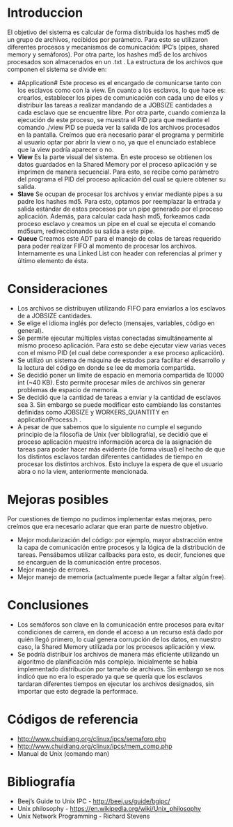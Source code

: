# Introduccion
El objetivo del sistema es calcular de forma distribuida los hashes md5 de un grupo de archivos, recibidos por parámetro. Para esto se utilizaron diferentes procesos y mecanismos de comunicación: IPC’s (pipes, shared memory y semáforos). Por otra parte, los hashes md5 de los archivos procesados son almacenados en un .txt .
La estructura de los archivos que componen el sistema se divide en:
- #Application#
Este proceso es el encargado de comunicarse tanto con los esclavos como con la view. En cuanto a los esclavos, lo que hace es: crearlos, establecer los pipes de comunicación con cada uno de ellos y distribuir las tareas a realizar mandando de a JOBSIZE cantidades a cada esclavo que se encuentre libre. Por otra parte, cuando comienza la ejecución de este proceso, se muestra el PID para que mediante el comando ./view PID se pueda ver la salida de los archivos procesados en la pantalla. Creímos que era necesario parar el programa y permitirle al usuario optar por abrir la view o no, ya que el enunciado establece que la view podría aparecer o no.
- **View**
Es la parte visual del sistema. En este proceso se obtienen los datos guardados en la Shared Memory por el proceso aplicación y se imprimen de manera secuencial. Para esto, se recibe como parámetro del programa el PID del proceso aplicación del cual se quiere obtener su salida.
- **Slave**
Se ocupan de procesar los archivos y enviar mediante pipes a su padre los hashes md5. Para esto, optamos por reemplazar la entrada y salida estándar de estos procesos por un pipe generado por el proceso aplicación. Además, para calcular cada hash md5, forkeamos cada proceso esclavo y creamos un pipe en el cual se ejecuta el comando md5sum, redireccionando su salida a este pipe.
- **Queue**
Creamos este ADT para el manejo de colas de tareas requerido para poder realizar FIFO al momento de procesar los archivos. Internamente es una Linked List con header con referencias al primer y último elemento de ésta.

# Consideraciones
- Los archivos se distribuyen utilizando FIFO para enviarlos a los esclavos de a JOBSIZE cantidades.
- Se elige el idioma inglés por defecto (mensajes, variables, código en general).
- Se permite ejecutar múltiples vistas conectadas simultáneamente al mismo proceso aplicación. Para esto se debe ejecutar view varias veces con el mismo PID (el cual debe corresponder a ese proceso aplicación).
- Se utilizó un sistema de máquina de estados para facilitar el desarrollo y la lectura del código en donde se lee de memoria compartida.
- Se decidió poner un límite de espacio en memoria compartida de 10000 int (~40 KB). Esto permite procesar miles de archivos sin generar problemas de espacio de memoria.
- Se decidió que la cantidad de tareas a enviar y la cantidad de esclavos sea 3. Sin embargo se puede modificar esto cambiando las constantes definidas como JOBSIZE y WORKERS_QUANTITY en applicationProcess.h .
- A pesar de que sabemos que lo siguiente no cumple el segundo principio de la filosofía de Unix (ver bibliografía), se decidió que el proceso aplicación muestre información acerca de la asignación de tareas para poder hacer más evidente (de forma visual) el hecho de que los distintos esclavos tardan diferentes cantidades de tiempo en procesar los distintos archivos. Esto incluye la espera de que el usuario abra o no la view, anteriormente mencionada.

# Mejoras posibles
Por cuestiones de tiempo no pudimos implementar estas mejoras, pero creímos que era necesario aclarar que eran parte de nuestro objetivo.
- Mejor modularización del código: por ejemplo, mayor abstracción entre la capa de comunicación entre procesos y la lógica de la distribución de tareas. Pensábamos utilizar callbacks para esto, es decir, funciones que se encarguen de la comunicación entre procesos.
- Mejor manejo de errores.
- Mejor manejo de memoria (actualmente puede llegar a faltar algún free).

# Conclusiones
- Los semáforos son clave en la comunicación entre procesos para evitar condiciones de carrera, en donde el acceso a un recurso está dado por quién llegó primero, lo cual genera corrupción de los datos, en nuestro caso, la Shared Memory utilizada por los procesos aplicación y view.
- Se podría distribuir los archivos de manera más eficiente utilizando un algoritmo de planificación más complejo. Inicialmente se había implementado distribución por tamaño de archivos. Sin embargo se nos indicó que no era lo esperado ya que se quería que los esclavos tardaran diferentes tiempos en ejecutar los archivos designados, sin importar que esto degrade la performace.

# Códigos de referencia
- http://www.chuidiang.org/clinux/ipcs/semaforo.php
- http://www.chuidiang.org/clinux/ipcs/mem_comp.php
- Manual de Unix (comando man)

# Bibliografía
- Beej’s Guide to Unix IPC - http://beej.us/guide/bgipc/
- Unix philosophy - https://en.wikipedia.org/wiki/Unix_philosophy
- Unix Network Programming - Richard Stevens
